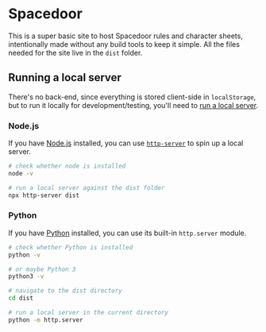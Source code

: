 # Spacedoor

This is a super basic site to host Spacedoor rules and character sheets, intentionally made without any build tools to keep it simple. All the files needed for the site live in the `dist` folder.

## Running a local server

There's no back-end, since everything is stored client-side in `localStorage`, but to run it locally for development/testing, you'll need to [run a local server](https://developer.mozilla.org/en-US/docs/Learn/Common_questions/Tools_and_setup/set_up_a_local_testing_server).

### Node.js

If you have [Node.js](https://nodejs.org/) installed, you can use [`http-server`](https://www.npmjs.com/package/http-server) to spin up a local server.

```sh
# check whether node is installed
node -v

# run a local server against the dist folder
npx http-server dist
```

### Python

If you have [Python](https://www.python.org/downloads/) installed, you can use its built-in `http.server` module.

```sh
# check whether Python is installed
python -v

# or maybe Python 3
python3 -v

# navigate to the dist directory
cd dist

# run a local server in the current directory
python -m http.server
```
